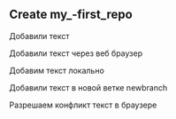 ## Create my_-first_repo

Добавили текст 

Добавили текст через веб браузер 

Добавим текст локально

Добавили текст в новой ветке
newbranch

Разрешаем конфликт текст в браузере
